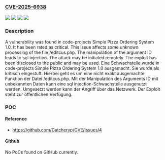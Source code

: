### [CVE-2025-6938](https://cve.mitre.org/cgi-bin/cvename.cgi?name=CVE-2025-6938)
![](https://img.shields.io/static/v1?label=Product&message=Simple%20Pizza%20Ordering%20System&color=blue)
![](https://img.shields.io/static/v1?label=Version&message=1.0%20&color=brightgreen)
![](https://img.shields.io/static/v1?label=Vulnerability&message=Injection&color=brightgreen)
![](https://img.shields.io/static/v1?label=Vulnerability&message=SQL%20Injection&color=brightgreen)

### Description

A vulnerability was found in code-projects Simple Pizza Ordering System 1.0. It has been rated as critical. This issue affects some unknown processing of the file /editcus.php. The manipulation of the argument ID leads to sql injection. The attack may be initiated remotely. The exploit has been disclosed to the public and may be used.
Eine Schwachstelle wurde in code-projects Simple Pizza Ordering System 1.0 ausgemacht. Sie wurde als kritisch eingestuft. Hierbei geht es um eine nicht exakt ausgemachte Funktion der Datei /editcus.php. Mit der Manipulation des Arguments ID mit unbekannten Daten kann eine sql injection-Schwachstelle ausgenutzt werden. Umgesetzt werden kann der Angriff über das Netzwerk. Der Exploit steht zur öffentlichen Verfügung.

### POC

#### Reference
- https://github.com/Catcheryp/CVE/issues/4

#### Github
No PoCs found on GitHub currently.

